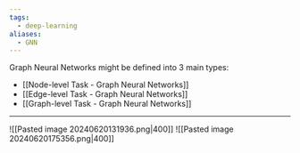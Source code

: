```yaml
---
tags:
  - deep-learning
aliases:
  - GNN
---
```

Graph Neural Networks might be defined into 3 main types:
- [[Node-level Task - Graph Neural Networks]]
- [[Edge-level Task - Graph Neural Networks]]
- [[Graph-level Task - Graph Neural Networks]]

---

![[Pasted image 20240620131936.png|400]]
![[Pasted image 20240620175356.png|400]]

